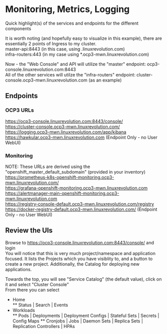 # Monitoring, Metrics, Logging

Quick highlight(s) of the services and endpoints for the different components

It is worth noting (and hopefully easy to visualize in this example), there are essentially 2 points of Ingress to my cluster.  
master-api:8443 (in this case, using .linuxrevolution.com)  
infra-routers:443 (in my case using *.ocp3-mwn.linuxrevolution.com)  

Now - the "Web Console" and API will utilize the "master" endpoint:  ocp3-console.linuxrevolution.com:8443  
All of the other services will utilze the "infra-routers" endpoint:  cluster-console.ocp3-mwn.linuxrevolution.com (as an example)


## Endpoints

### OCP3 URLs
https://ocp3-console.linuxrevolution.com:8443/console/  
https://cluster-console.ocp3-mwn.linuxrevolution.com/  
https://logging.ocp3-mwn.linuxrevolution.com/app/kibana  
https://hawkular.ocp3-mwn.linuxrevolution.com  (Endpoint Only - no User WebUI)

### Monitoring
NOTE:  These URLs are derived using the "openshift_master_default_subdomain" (provided in your inventory)  
https://prometheus-k8s-openshift-monitoring.ocp3-mwn.linuxrevolution.com/  
https://grafana-openshift-monitoring.ocp3-mwn.linuxrevolution.com  
https://alertmanager-main-openshift-monitoring.ocp3-mwn.linuxrevolution.com  
https://registry-console-default.ocp3-mwn.linuxrevolution.com/registry  
https://docker-registry-default.ocp3-mwn.linuxrevolution.com/ (Endpoint Only - no User WebUI)

## Review the UIs
Browse to https://ocp3-console.linuxrevolution.com:8443/console/ and login  
You will notice that this is very much project/namespace and application focused.  It lists the Projects which you have visiblity to, and a button to create a new project.  Additionally, the Catalog for deploying new applications.

Towards the top, you will see "Service Catalog" (the default value), click on it and select "Cluster Console"  
From there you can select
* Home   
** Status | Search | Events
* Workloads   
** Pods | Deployments | Deployment Configs | Stateful Sets | Secrets | Config Maps
**   Cronjobs | Jobs | Daemon Sets | Replica Sets | Replication Controllers | HPAs





